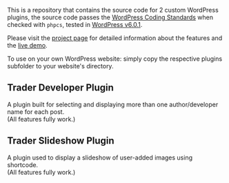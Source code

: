 This is a repository that contains the source code for 2 custom WordPress plugins, the source code passes the [WordPress Coding Standards](https://github.com/WordPress/WordPress-Coding-Standards) when checked with `phpcs`, tested in [WordPress v6.0.1](https://wordpress.org/news/2022/07/wordpress-6-0-1-maintenance-release/).

Please visit the [project page](https://daoxisun.com/projects/custom-wordpress-plugins) for detailed information about the features and the [live demo](https://daoxisun.com/custom-wordpress-demo).

To use on your own WordPress website: simply copy the respective plugins subfolder to your website's directory.

## Trader Developer Plugin
A plugin built for selecting and displaying more than one author/developer name for each post.  
(All features fully work.)

## Trader Slideshow Plugin
A plugin used to display a slideshow of user-added images using shortcode.  
(All features fully work.)
